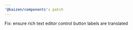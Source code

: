 ```yaml
---
'@kaizen/components': patch
---
```


Fix: ensure rich text editor control button labels are translated
